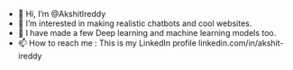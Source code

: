 - 👋 Hi, I’m @AkshitIreddy
- 👀 I’m interested in making realistic chatbots and cool websites.
- 🌱 I have made a few Deep learning and machine learning models too.
- 📫 How to reach me : This is my LinkedIn profile linkedin.com/in/akshit-ireddy

<!---
AkshitIreddy/AkshitIreddy is a ✨ special ✨ repository because its `README.md` (this file) appears on your GitHub profile.
You can click the Preview link to take a look at your changes.
--->
